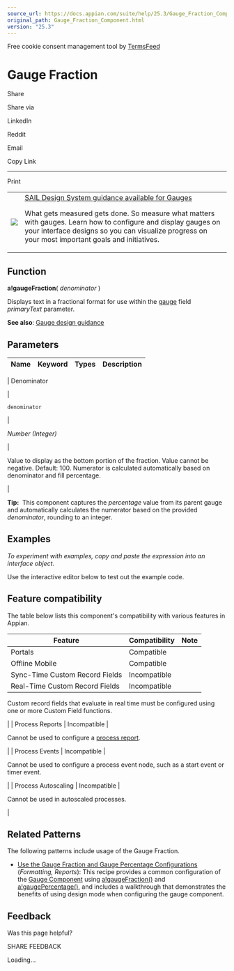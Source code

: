 ```yaml
---
source_url: https://docs.appian.com/suite/help/25.3/Gauge_Fraction_Component.html
original_path: Gauge_Fraction_Component.html
version: "25.3"
---
```


Free cookie consent management tool by [TermsFeed](https://www.termsfeed.com/)

# Gauge Fraction

Share

Share via

LinkedIn

Reddit

Email

Copy Link

* * *

Print

<table><tbody><tr><td><a href="/suite/help/25.3/sail/home.html"><img class="ds-release-icon" src="images/design-sys/sail.png"></a></td><td><a class="ds-release-notice-a ds-release-notice-a-big" href="/suite/help/25.3/sail/ux-gauge.html">SAIL Design System guidance available for Gauges</a><p class="ds-release-notice-p">What gets measured gets done. So measure what matters with gauges. Learn how to configure and display gauges on your interface designs so you can visualize progress on your most important goals and initiatives.</p></td></tr></tbody></table>

## Function

**a!gaugeFraction**( _denominator_ )

Displays text in a fractional format for use within the [gauge](Gauge_Component.html) field _primaryText_ parameter.

**See also**: [Gauge design guidance](sail/ux-gauge.html)

## Parameters

| Name | Keyword | Types | Description |
| --- | --- | --- | --- |
|
Denominator

 |

`denominator`

 |

_Number (Integer)_

 |

Value to display as the bottom portion of the fraction. Value cannot be negative. Default: 100. Numerator is calculated automatically based on denominator and fill percentage.

 |

**Tip:**  This component captures the _percentage_ value from its parent gauge and automatically calculates the numerator based on the provided _denominator_, rounding to an integer.

## Examples

_To experiment with examples, copy and paste the expression into an interface object._

Use the interactive editor below to test out the example code.

## Feature compatibility

The table below lists this component's compatibility with various features in Appian.

| Feature | Compatibility | Note |
| --- | --- | --- |
| Portals | Compatible |  |
| Offline Mobile | Compatible |  |
| Sync-Time Custom Record Fields | Incompatible |  |
| Real-Time Custom Record Fields | Incompatible |
Custom record fields that evaluate in real time must be configured using one or more Custom Field functions.

 |
| Process Reports | Incompatible |

Cannot be used to configure a [process report](Process_Reports.html).

 |
| Process Events | Incompatible |

Cannot be used to configure a process event node, such as a start event or timer event.

 |
| Process Autoscaling | Incompatible |

Cannot be used in autoscaled processes.

 |

## Related Patterns

The following patterns include usage of the Gauge Fraction.

-   [Use the Gauge Fraction and Gauge Percentage Configurations](/suite/help/25.3/recipe-use-guage-fraction-and-percentage-configurations.html) (_Formatting, Reports_): This recipe provides a common configuration of the [Gauge Component](Gauge_Component.html) using [a!gaugeFraction()](Gauge_Fraction_Component.html) and [a!gaugePercentage()](Gauge_Percentage_Component.html), and includes a walkthrough that demonstrates the benefits of using design mode when configuring the gauge component.

## Feedback

Was this page helpful?

SHARE FEEDBACK

Loading...